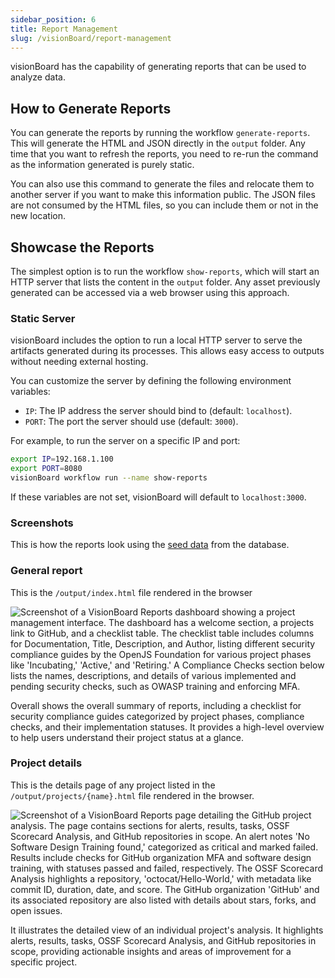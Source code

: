 ```yaml
---
sidebar_position: 6
title: Report Management
slug: /visionBoard/report-management
---
```


visionBoard has the capability of generating reports that can be used to analyze data.

## How to Generate Reports

You can generate the reports by running the workflow `generate-reports`. This will generate the HTML and JSON directly in the `output` folder. Any time that you want to refresh the reports, you need to re-run the command as the information generated is purely static.

You can also use this command to generate the files and relocate them to another server if you want to make this information public. The JSON files are not consumed by the HTML files, so you can include them or not in the new location.

## Showcase the Reports

The simplest option is to run the workflow `show-reports`, which will start an HTTP server that lists the content in the `output` folder. Any asset previously generated can be accessed via a web browser using this approach. 

### Static Server

visionBoard includes the option to run a local HTTP server to serve the artifacts generated during its processes. This allows easy access to outputs without needing external hosting.

You can customize the server by defining the following environment variables:

- `IP`: The IP address the server should bind to (default: `localhost`).
- `PORT`: The port the server should use (default: `3000`).

For example, to run the server on a specific IP and port:

```bash
export IP=192.168.1.100
export PORT=8080
visionBoard workflow run --name show-reports
```

If these variables are not set, visionBoard will default to `localhost:3000`.

### Screenshots

This is how the reports look using the [seed data](/docs/visionBoard/database-management#seeding) from the database.

### General report

This is the `/output/index.html` file rendered in the browser

![Screenshot of a VisionBoard Reports dashboard showing a project management interface. The dashboard has a welcome section, a projects link to GitHub, and a checklist table. The checklist table includes columns for Documentation, Title, Description, and Author, listing different security compliance guides by the OpenJS Foundation for various project phases like 'Incubating,' 'Active,' and 'Retiring.' A Compliance Checks section below lists the names, descriptions, and details of various implemented and pending security checks, such as OWASP training and enforcing MFA.](/img/visionBoard_project_report.png)

Overall shows the overall summary of reports, including a checklist for security compliance guides categorized by project phases, compliance checks, and their implementation statuses. It provides a high-level overview to help users understand their project status at a glance.


### Project details

This is the details page of any project listed in the `/output/projects/{name}.html` file rendered in the browser.

![Screenshot of a VisionBoard Reports page detailing the GitHub project analysis. The page contains sections for alerts, results, tasks, OSSF Scorecard Analysis, and GitHub repositories in scope. An alert notes 'No Software Design Training found,' categorized as critical and marked failed. Results include checks for GitHub organization MFA and software design training, with statuses passed and failed, respectively. The OSSF Scorecard Analysis highlights a repository, 'octocat/Hello-World,' with metadata like commit ID, duration, date, and score. The GitHub organization 'GitHub' and its associated repository are also listed with details about stars, forks, and open issues.](/img/visionBoard_project_report_details.png)


It illustrates the detailed view of an individual project's analysis. It highlights alerts, results, tasks, OSSF Scorecard Analysis, and GitHub repositories in scope, providing actionable insights and areas of improvement for a specific project.
